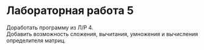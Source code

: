 # Лабораторная работа 5  

Доработать программу из Л/Р 4.  
Добавить возможность сложения, вычитания, умножения и вычисления определителя матриц.  